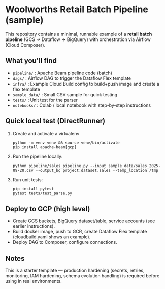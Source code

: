 # Woolworths Retail Batch Pipeline (sample)

This repository contains a minimal, runnable example of a **retail batch pipeline** (GCS -> Dataflow -> BigQuery)
with orchestration via Airflow (Cloud Composer).

## What you'll find
- `pipeline/` : Apache Beam pipeline code (batch)
- `dags/` : Airflow DAG to trigger the Dataflow Flex template
- `infra/` : Example Cloud Build config to build+push image and create a flex template
- `sample_data/` : Small CSV sample for quick testing
- `tests/` : Unit test for the parser
- `notebooks/` : Colab / local notebook with step-by-step instructions

## Quick local test (DirectRunner)
1. Create and activate a virtualenv
   ```
   python -m venv venv && source venv/bin/activate
   pip install apache-beam[gcp]
   ```
2. Run the pipeline locally:
   ```
   python pipeline/sales_pipeline.py --input sample_data/sales_2025-09-20.csv --output_bq project:dataset.sales --temp_location /tmp
   ```
3. Run unit tests:
   ```
   pip install pytest
   pytest tests/test_parse.py
   ```

## Deploy to GCP (high level)
- Create GCS buckets, BigQuery dataset/table, service accounts (see earlier instructions).
- Build docker image, push to GCR, create Dataflow Flex template (cloudbuild.yaml shows an example).
- Deploy DAG to Composer, configure connections.

## Notes
This is a starter template — production hardening (secrets, retries, monitoring, IAM hardening, schema evolution handling) is required before using in real environments.
